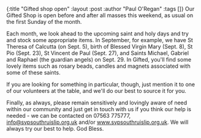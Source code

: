 {:title "Gifted shop open"
 :layout :post
 :author "Paul O'Regan"
 :tags []}
Our Gifted Shop is open before and after all masses this weekend, as usual on the first Sunday of the month.

Each month, we look ahead to the upcoming saint and holy days and try and stock some appropriate items. In September, for example, we have St Theresa of Calcutta (on Sept. 5), birth of Blessed Virgin Mary (Sept. 8), St Pio (Sept. 23), St Vincent de Paul (Sept. 27), and Saints Michael, Gabriel and Raphael (the guardian angels) on Sept. 29. In Gifted, you'll find some lovely items such as rosary beads, candles and magnets associated with some of these saints.

If you are looking for something in particular, though, just mention it to one of our volunteers at the table, and we'll do our best to source it for you.

Finally, as always, please remain sensitively and lovingly aware of need within our community and just get in touch with us if you think our help is needed - we can be contacted on 07563 775777,  info@svpsouthruislip.org.uk and/or www.svpsouthruislip.org.uk. We will always try our best to help. God Bless.
